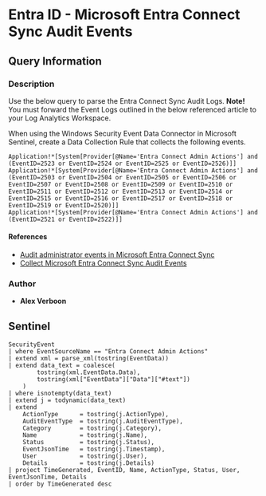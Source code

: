 # Entra ID - Microsoft Entra Connect Sync Audit Events

## Query Information

### Description

Use the below query to parse the Entra Connect Sync Audit Logs.
**Note!** You must forward the Event Logs outlined in the below referenced article to your Log Analytics Workspace.

When using the Windows Security Event Data Connector in Microsoft Sentinel, create a Data Collection Rule that collects the following events.

```kql
Application!*[System[Provider[@Name='Entra Connect Admin Actions'] and (EventID=2523 or EventID=2524 or EventID=2525 or EventID=2526)]]
Application!*[System[Provider[@Name='Entra Connect Admin Actions'] and (EventID=2503 or EventID=2504 or EventID=2505 or EventID=2506 or EventID=2507 or EventID=2508 or EventID=2509 or EventID=2510 or EventID=2511 or EventID=2512 or EventID=2513 or EventID=2514 or EventID=2515 or EventID=2516 or EventID=2517 or EventID=2518 or EventID=2519 or EventID=2520)]]
Application!*[System[Provider[@Name='Entra Connect Admin Actions'] and (EventID=2521 or EventID=2522)]]
```

#### References

- [Audit administrator events in Microsoft Entra Connect Sync](https://learn.microsoft.com/en-us/entra/identity/hybrid/connect/admin-audit-logging)
- [Collect Microsoft Entra Connect Sync Audit Events](https://medium.com/@verboonalex/collect-microsoft-entra-connect-sync-audit-events-048c8f331e4c)

### Author

- **Alex Verboon**

## Sentinel

```kql
SecurityEvent
| where EventSourceName == "Entra Connect Admin Actions"
| extend xml = parse_xml(tostring(EventData))
| extend data_text = coalesce(
        tostring(xml.EventData.Data),
        tostring(xml["EventData"]["Data"]["#text"])
    )
| where isnotempty(data_text)
| extend j = todynamic(data_text)
| extend
    ActionType      = tostring(j.ActionType),
    AuditEventType  = tostring(j.AuditEventType),
    Category        = tostring(j.Category),
    Name            = tostring(j.Name),
    Status          = tostring(j.Status),
    EventJsonTime   = tostring(j.Timestamp),
    User            = tostring(j.User),
    Details         = tostring(j.Details)
| project TimeGenerated, EventID, Name, ActionType, Status, User, EventJsonTime, Details
| order by TimeGenerated desc
```
